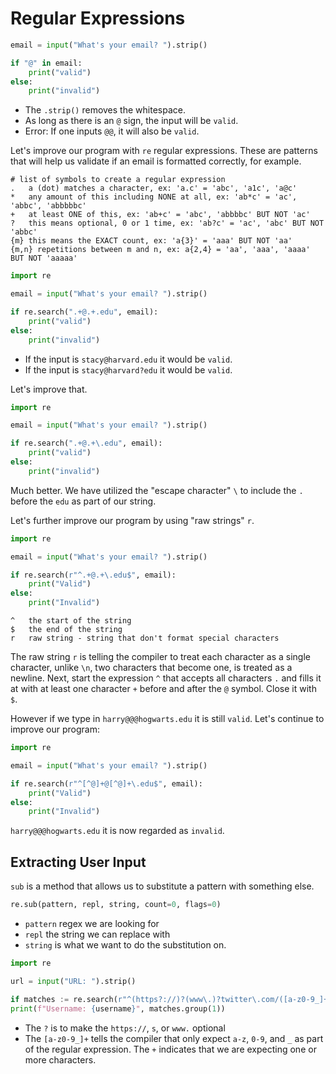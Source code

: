 # Regular Expressions

```python
email = input("What's your email? ").strip()

if "@" in email:
    print("valid")
else:
    print("invalid")
```

- The `.strip()` removes the whitespace.
- As long as there is an `@` sign, the input will be `valid`.
- Error: If one inputs `@@`, it will also be `valid`.

Let's improve our program with `re` regular expressions. These are patterns that will help us validate if an email is formatted correctly, for example.

```
# list of symbols to create a regular expression
.   a (dot) matches a character, ex: 'a.c' = 'abc', 'a1c', 'a@c'
*   any amount of this including NONE at all, ex: 'ab*c' = 'ac', 'abbc', 'abbbbbc'
+   at least ONE of this, ex: 'ab+c' = 'abc', 'abbbbc' BUT NOT 'ac'
?   this means optional, 0 or 1 time, ex: 'ab?c' = 'ac', 'abc' BUT NOT 'abbc'
{m} this means the EXACT count, ex: 'a{3}' = 'aaa' BUT NOT 'aa'
{m,n} repetitions between m and n, ex: a{2,4} = 'aa', 'aaa', 'aaaa' BUT NOT 'aaaaa'
```

```python
import re

email = input("What's your email? ").strip()

if re.search(".+@.+.edu", email):
    print("valid")
else:
    print("invalid")
```

- If the input is `stacy@harvard.edu` it would be `valid`.
- If the input is `stacy@harvard?edu` it would be `valid`.

Let's improve that.

```python
import re

email = input("What's your email? ").strip()

if re.search(".+@.+\.edu", email):
    print("valid")
else:
    print("invalid")
```

Much better. We have utilized the "escape character" `\` to include the `.` before the `edu` as part of our string.

Let's further improve our program by using "raw strings" `r`.

```python
import re

email = input("What's your email? ").strip()

if re.search(r"^.+@.+\.edu$", email):
	print("Valid")
else:
	print("Invalid")
```

```
^   the start of the string
$   the end of the string
r   raw string - string that don't format special characters
```

The raw string `r` is telling the compiler to treat each character as a single character, unlike `\n`, two characters that become one, is treated as a newline. Next, start the expression `^` that accepts all characters `.` and fills it at with at least one character `+` before and after the `@` symbol. Close it with `$`.

However if we type in `harry@@@hogwarts.edu` it is still `valid`. Let's continue to improve our program:

```python
import re

email = input("What's your email? ").strip()

if re.search(r"^[^@]+@[^@]+\.edu$", email):
	print("Valid")
else:
	print("Invalid")
```

`harry@@@hogwarts.edu` it is now regarded as `invalid`.

## Extracting User Input

`sub` is a method that allows us to substitute a pattern with something else.

```python
re.sub(pattern, repl, string, count=0, flags=0)
```

- `pattern` regex we are looking for
- `repl` the string we can replace with
- `string` is what we want to do the substitution on.

```python
import re

url = input("URL: ").strip()

if matches := re.search(r"^(https?://)?(www\.)?twitter\.com/([a-z0-9_]+)", url, re.IGNORECASE)
print(f"Username: {username}", matches.group(1))
```

- The `?` is to make the `https://`, `s`, or `www.` optional
- The `[a-z0-9_]+` tells the compiler that only expect `a-z`, `0-9`, and `_` as part of the regular expression. The `+` indicates that we are expecting one or more characters.
